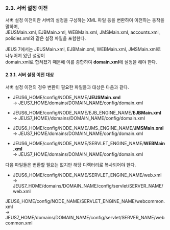 

### 2.3. 서버 설정 이전

서버 설정 이전이란 서버의 설정을 구성하는 XML 파일 등을 변환하여 이전하는 동작을 말하며,  
JEUSMain.xml, EJBMain.xml, WEBMain.xml, JMSMain.xml, accounts.xml, policies.xml와 같은 설정 파일을 포함한다.  

JEUS 7에서는 JEUSMain.xml, EJBMain.xml, WEBMain.xml, JMSMain.xml로 나누어져 있던 설정이  
domain.xml로 합쳐졌기 때문에 이를 종합하여 **domain.xml**에 설정을 해야 한다.  

#### 2.3.1. 서버 설정 이전 대상
서버 설정 이전의 경우 변환이 필요한 파일들과 대상은 다음과 같다.  

- JEUS6_HOME/config/NODE_NAME/**JEUSMain.xml**  
→ JEUS7_HOME/domains/DOMAIN_NAME/config/domain.xml  

- JEUS6_HOME/config/NODE_NAME/EJB_ENGINE_NAME/**EJBMain.xml**  
→ JEUS7_HOME}/domains/DOMAIN_NAME/config/domain.xml  

- JEUS6_HOME/config/NODE_NAME/JMS_ENGINE_NAME/**JMSMain.xml**  
→ JEUS7_HOME/domains/DOMAIN_NAME/config/domain.xml  

- JEUS6_HOME/config/NODE_NAME/SERVLET_ENGINE_NAME/**WEBMain.xml**  
→ JEUS7_HOME/domains/DOMAIN_NAME/config/domain.xml  

다음 파일들은 변환할 필요는 없지만 해당 디렉터리로 복사되어야 한다.

- JEUS6_HOME/config/NODE_NAME/SERVLET_ENGINE_NAME/web.xml  
→ JEUS7_HOME/domains/DOMAIN_NAME/config/servlet/SERVER_NAME/web.xml  

JEUS6_HOME/config/NODE_NAME/SERVLET_ENGINE_NAME/webcommon.xml  
→ JEUS7_HOME/domains/DOMAIN_NAME/config/servlet/SERVER_NAME/webcommon.xml  
